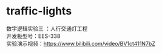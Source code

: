 # traffic-lights
数字逻辑实验三 ：人行交通灯工程  
开发板型号：EES-338  
实验演示视频：https://www.bilibili.com/video/BV1ct411N7bZ 
